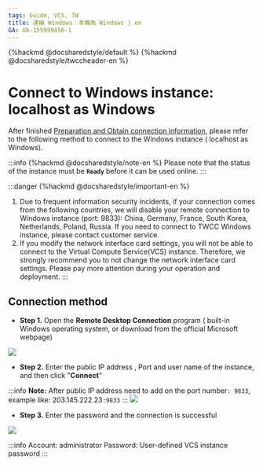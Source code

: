 ```yaml
---
tags: Guide, VCS, TW
title: 連線 Windows：本機為 Windows | en
GA: UA-155999456-1
---
```


{%hackmd @docsharedstyle/default %}
{%hackmd @docsharedstyle/twccheader-en %}


# Connect to Windows instance: localhost as Windows

After finished [Preparation and Obtain connection information](https://man.twcc.ai/@twccdocs/vcs-guide-connect-prerequisite-en), please refer to the following method to connect to the Windows instance ( localhost as Windows).

:::info
{%hackmd @docsharedstyle/note-en %}
Please note that the status of the instance must be **`Ready`** before it can be used online.
:::

:::danger
{%hackmd @docsharedstyle/important-en %}
1. Due to frequent information security incidents, if your connection comes from the following countries, we will disable your remote connection to Windows instance (port: 9833): China, Germany, France, South Korea, Netherlands, Poland, Russia. If you need to connect to TWCC Windows instance, please contact customer service.
2. If you modify the network interface card settings, you will not be able to connect to the Virtual Compute Service(VCS) instance. Therefore, we strongly recommend you to not change the network interface card settings. Please pay more attention during your operation and deployment.
:::

## Connection method


- **Step 1.** Open the **Remote Desktop Connection** program ( built-in Windows operating system, or download from the official Microsoft webpage)

![](https://cos.twcc.ai/SYS-MANUAL/uploads/upload_684a5e256e0fa4a4941d16eec10433e6.png)


- **Step 2.** Enter the public IP address , Port and user name of the instance, and then click "**Connect**"
    
:::info
<i class="fa fa-paperclip fa-20" aria-hidden="true"></i> **Note:** After public IP address need to add on the port number`: 9833`,  example like: 203.145.222.23`:9833`
:::
![](https://cos.twcc.ai/SYS-MANUAL/uploads/upload_b1373c3c43427837667e57a967250fc0.png)

- **Step 3.** Enter the password and the connection is successful

![](https://cos.twcc.ai/SYS-MANUAL/uploads/upload_85a08f020c91828bcd92f5d2800af23a.png)

:::info
Account: administrator
Password: User-defined VCS instance password
:::
